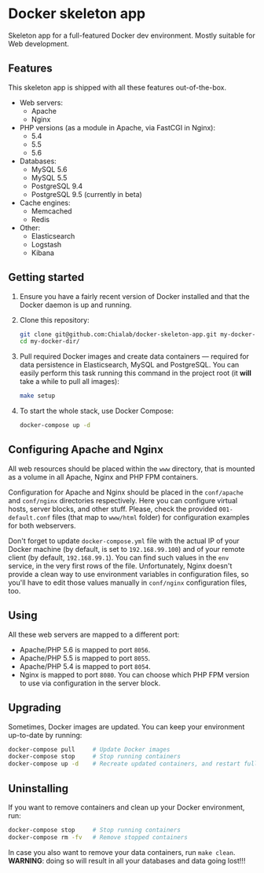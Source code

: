 # Docker skeleton app
Skeleton app for a full-featured Docker dev environment. Mostly suitable for Web development.

## Features
This skeleton app is shipped with all these features out-of-the-box.

- Web servers:
  - Apache
  - Nginx
- PHP versions (as a module in Apache, via FastCGI in Nginx):
  - 5.4
  - 5.5
  - 5.6
- Databases:
  - MySQL 5.6
  - MySQL 5.5
  - PostgreSQL 9.4
  - PostgreSQL 9.5 (currently in beta)
- Cache engines:
  - Memcached
  - Redis
- Other:
  - Elasticsearch
  - Logstash
  - Kibana

## Getting started
1. Ensure you have a fairly recent version of Docker installed and that the Docker daemon is up and running.
2. Clone this repository:

    ```bash
    git clone git@github.com:Chialab/docker-skeleton-app.git my-docker-dir
    cd my-docker-dir/
    ```

3. Pull required Docker images and create data containers — required for data persistence in Elasticsearch, MySQL and PostgreSQL.
    You can easily perform this task running this command in the project root (it **will** take a while to pull all images):

    ```bash
    make setup
    ```

4. To start the whole stack, use Docker Compose:

    ```bash
    docker-compose up -d
    ```

## Configuring Apache and Nginx
All web resources should be placed within the `www` directory, that is mounted as a volume in all Apache, Nginx and PHP FPM containers.

Configuration for Apache and Nginx should be placed in the `conf/apache` and `conf/nginx` directories respectively. Here you can configure virtual hosts, server blocks, and other stuff. Please, check the provided `001-default.conf` files (that map to `www/html` folder) for configuration examples for both webservers.

Don't forget to update `docker-compose.yml` file with the actual IP of your Docker machine (by default, is set to `192.168.99.100`) and of your remote client (by default, `192.168.99.1`). You can find such values in the `env` service, in the very first rows of the file. Unfortunately, Nginx doesn't provide a clean way to use environment variables in configuration files, so you'll have to edit those values manually in `conf/nginx` configuration files, too.

## Using
All these web servers are mapped to a different port:

- Apache/PHP 5.6 is mapped to port `8056`.
- Apache/PHP 5.5 is mapped to port `8055`.
- Apache/PHP 5.4 is mapped to port `8054`.
- Nginx is mapped to port `8080`. You can choose which PHP FPM version to use via configuration in the server block.

## Upgrading
Sometimes, Docker images are updated. You can keep your environment up-to-date by running:

```bash
docker-compose pull     # Update Docker images
docker-compose stop     # Stop running containers
docker-compose up -d    # Recreate updated containers, and restart full stack
```

## Uninstalling
If you want to remove containers and clean up your Docker environment, run:

```bash
docker-compose stop     # Stop running containers
docker-compose rm -fv   # Remove stopped containers
```

In case you also want to remove your data containers, run `make clean`. **WARNING**: doing so will result in all your databases and data going lost!!!